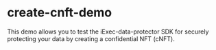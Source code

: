 # create-cnft-demo
This demo allows you to test the iExec-data-protector SDK for securely protecting your data by creating a confidential NFT (cNFT).
